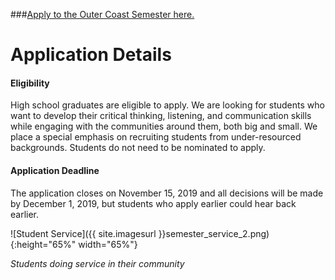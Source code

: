 ###[Apply to the Outer Coast Semester here.](https://fs29.formsite.com/Gd7elL/9c7cr766ap/index.html)
<br />


# Application Details

#### Eligibility

High school graduates are eligible to apply. We are looking for students who want to develop their critical thinking, listening, and communication skills while engaging with the communities around them, both big and small. We place a special emphasis on recruiting students from under-resourced backgrounds. Students do not need to be nominated to apply.

#### Application Deadline

The application closes on November 15, 2019 and all decisions will be made by December 1, 2019, but students who apply earlier could hear back earlier.

<!-- This inserts the image -->
![Student Service]({{ site.imagesurl }}semester_service_2.png){:height="65%" width="65%"}

_Students doing service in their community_
